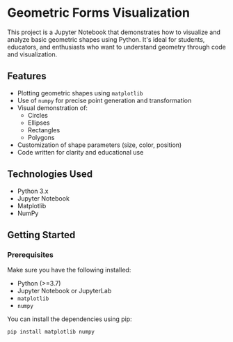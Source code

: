 # Geometric Forms Visualization

This project is a Jupyter Notebook that demonstrates how to visualize and analyze basic geometric shapes using Python. It's ideal for students, educators, and enthusiasts who want to understand geometry through code and visualization.

## Features

- Plotting geometric shapes using `matplotlib`
- Use of `numpy` for precise point generation and transformation
- Visual demonstration of:
  - Circles
  - Ellipses
  - Rectangles
  - Polygons
- Customization of shape parameters (size, color, position)
- Code written for clarity and educational use

## Technologies Used

- Python 3.x
- Jupyter Notebook
- Matplotlib
- NumPy

## Getting Started

### Prerequisites
Make sure you have the following installed:
- Python (>=3.7)
- Jupyter Notebook or JupyterLab
- `matplotlib`
- `numpy`

You can install the dependencies using pip:
```bash
pip install matplotlib numpy
